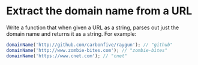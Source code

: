 # Extract the domain name from a URL

Write a function that when given a URL as a string, parses out just the domain name and returns it as a string. For example:

```javascript
domainName('http://github.com/carbonfive/raygun'); // "github"
domainName('http://www.zombie-bites.com'); // "zombie-bites"
domainName('https://www.cnet.com'); // "cnet"
```
